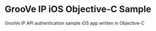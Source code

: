 # GrooVe IP iOS Objective-C Sample
GrooVe IP API authentication sample iOS app written in Objective-C
